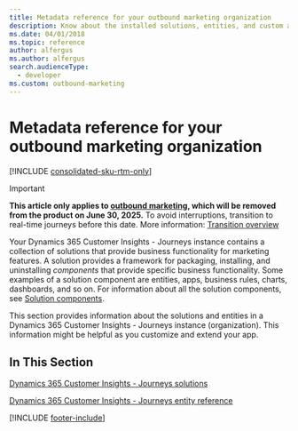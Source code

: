 ```yaml
---
title: Metadata reference for your outbound marketing organization
description: Know about the installed solutions, entities, and custom actions in your outbound marketing organization.
ms.date: 04/01/2018
ms.topic: reference
author: alfergus
ms.author: alfergus
search.audienceType: 
  - developer
ms.custom: outbound-marketing
---
```


# Metadata reference for your outbound marketing organization

[!INCLUDE [consolidated-sku-rtm-only](.././includes/consolidated-sku-rtm-only.md)]

> [!IMPORTANT]
> **This article only applies to [outbound marketing](../user-guide.md), which will be removed from the product on June 30, 2025.** To avoid interruptions, transition to real-time journeys before this date. More information: [Transition overview](../transition-overview.md)

Your Dynamics 365 Customer Insights - Journeys instance contains a collection of solutions that provide business functionality for marketing features. A solution provides a framework for packaging, installing, and uninstalling *components* that provide specific business functionality. Some examples of a solution component are entities, apps, business rules, charts, dashboards, and so on. For information about all the solution components, see [Solution components](/powerapps/maker/common-data-service/solutions-overview#components).

This section provides information about the solutions and entities in a Dynamics 365 Customer Insights - Journeys instance (organization). This information might be helpful as you customize and extend your app.

## In This Section

[Dynamics 365 Customer Insights - Journeys solutions](marketing-solutions.md)

[Dynamics 365 Customer Insights - Journeys entity reference](marketing-entity-reference.md)


[!INCLUDE [footer-include](.././includes/footer-banner.md)]
